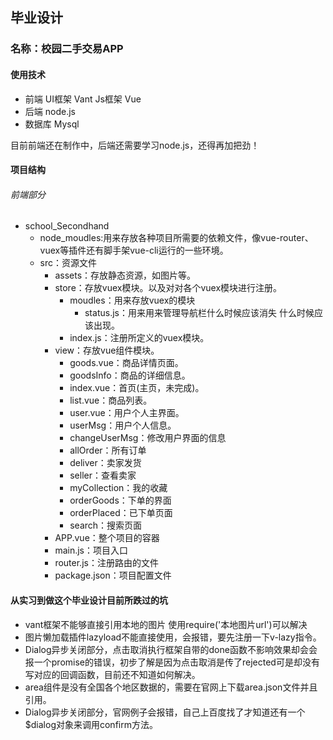 ##  毕业设计
### 名称：校园二手交易APP
#### 使用技术
- 前端 UI框架 Vant  Js框架 Vue
- 后端 node.js
- 数据库 Mysql

目前前端还在制作中，后端还需要学习node.js，还得再加把劲！

#### 项目结构
###### 前端部分
- school_Secondhand
  - node_moudles:用来存放各种项目所需要的依赖文件，像vue-router、vuex等插件还有脚手架vue-cli运行的一些环境。
  - src：资源文件
    - assets：存放静态资源，如图片等。
    - store：存放vuex模块。以及对对各个vuex模块进行注册。
      - moudles：用来存放vuex的模块
        - status.js：用来用来管理导航栏什么时候应该消失 什么时候应该出现。
      - index.js：注册所定义的vuex模块。
    - view：存放vue组件模块。
      - goods.vue：商品详情页面。
      - goodsInfo：商品的详细信息。
      - index.vue：首页(主页，未完成)。
      - list.vue：商品列表。
      - user.vue：用户个人主界面。
      - userMsg：用户个人信息。
      - changeUserMsg：修改用户界面的信息
      - allOrder：所有订单
      - deliver：卖家发货
      - seller：查看卖家
      - myCollection：我的收藏
      - orderGoods：下单的界面
      - orderPlaced：已下单页面
      - search：搜索页面
    - APP.vue：整个项目的容器
    - main.js：项目入口
    - router.js：注册路由的文件
    - package.json：项目配置文件

#### 从实习到做这个毕业设计目前所跌过的坑
- vant框架不能够直接引用本地的图片  使用require('本地图片url')可以解决
- 图片懒加载插件lazyload不能直接使用，会报错，要先注册一下v-lazy指令。
- Dialog异步关闭部分，点击取消执行框架自带的done函数不影响效果却会会报一个promise的错误，初步了解是因为点击取消是传了rejected可是却没有写对应的回调函数，目前还不知道如何解决。
- area组件是没有全国各个地区数据的，需要在官网上下载area.json文件并且引用。
- Dialog异步关闭部分，官网例子会报错，自己上百度找了才知道还有一个$dialog对象来调用confirm方法。

